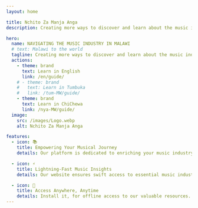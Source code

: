 ```yaml
---
layout: home

title: Nchito Za Manja Anga
description: Creating more ways to discover and learn about the music industry.

hero:
  name: NAVIGATING THE MUSIC INDUSTRY IN MALAWI
  # text: Malawi to the world
  tagline: Creating more ways to discover and learn about the music industry.
  actions:
    - theme: brand
      text: Learn in English
      link: /en/guide/
    # - theme: brand
    #   text: Learn in Tumbuka
    #   link: /tum-MW/guide/
    - theme: brand
      text: Learn in ChiChewa
      link: /nya-MW/guide/
  image:
    src: /images/Logo.webp
    alt: Nchito Za Manja Anga

features:
  - icon: 📚
    title: Empowering Your Musical Journey
    details: Our platform is dedicated to enriching your music industry knowledge.

  - icon: ⚡
    title: Lightning-Fast Music Insights
    details: Our website ensures swift access to essential music industry knowledge.

  - icon: 📱
    title: Access Anywhere, Anytime
    details: Install it, for offline access to our valuable resources.
---
```

<!-- <style>

:root {
  --vp-home-hero-image-background-image: linear-gradient(-45deg, violet , blue );
  
  --vp-home-hero-image-filter: blur(40px);
  
}

@media (min-width: 640px) {
  :root {
    --vp-home-hero-image-filter: blur(60px);
  }
}

@media (min-width: 960px) {
  :root {
    --vp-home-hero-image-filter: blur(80px);
  }
}
</style> -->
